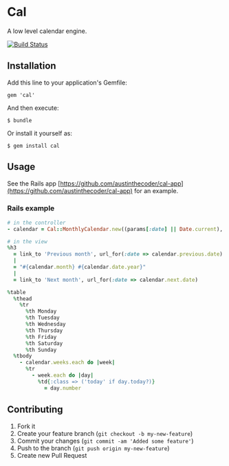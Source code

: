 # Cal

A low level calendar engine.

[![Build Status](https://secure.travis-ci.org/austinthecoder/cal.png?branch=master)](http://travis-ci.org/austinthecoder/poser)

## Installation

Add this line to your application's Gemfile:

    gem 'cal'

And then execute:

    $ bundle

Or install it yourself as:

    $ gem install cal

## Usage

See the Rails app [https://github.com/austinthecoder/cal-app](https://github.com/austinthecoder/cal-app) for an example.

### Rails example

``` ruby
# in the controller
- calendar = Cal::MonthlyCalendar.new((params[:date] || Date.current), :start_week_on => :monday)

# in the view
%h3
  = link_to 'Previous month', url_for(:date => calendar.previous.date)
  |
  = "#{calendar.month} #{calendar.date.year}"
  |
  = link_to 'Next month', url_for(:date => calendar.next.date)

%table
  %thead
    %tr
      %th Monday
      %th Tuesday
      %th Wednesday
      %th Thursday
      %th Friday
      %th Saturday
      %th Sunday
  %tbody
    - calendar.weeks.each do |week|
      %tr
        - week.each do |day|
          %td{:class => ('today' if day.today?)}
            = day.number
```

## Contributing

1. Fork it
2. Create your feature branch (`git checkout -b my-new-feature`)
3. Commit your changes (`git commit -am 'Added some feature'`)
4. Push to the branch (`git push origin my-new-feature`)
5. Create new Pull Request
